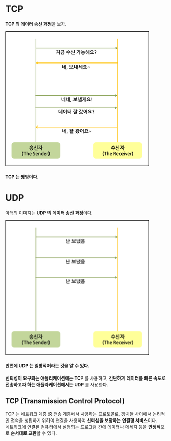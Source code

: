# TCP

<b>TCP 의 데이터 송신 과정</b>을 보자.

<img src="Image/../../Image/2018-02-04-network-tcp-udp-tcpip-2.png" style="width : 450px">

#### TCP 는 쌍방이다.    

# UDP

아래의 이미지는 <b>UDP 의 데이터 송신 과정</b>이다.

<img src="Image/../../Image/2018-02-04-network-tcp-udp-tcpip-3.png" style="width : 450px">

#### 반면에 UDP 는 일방적이라는 것을 알 수 있다.

<b>신뢰성이 요구되는 애플리케이션에는 TC</b>P 를 사용하고, <b>간단하게 데이터를 빠른 속도로 전송하고자 하는 애플리케이션에서는 UDP</b> 를 사용한다.


## TCP (Transmission Control Protocol)
TCP 는 네트워크 계층 중 전송 계층에서 사용하는 프로토콜로, 장치들 사이에서 논리적인 접속을 성립하기 위하여 연결을 사용하여 <b>신뢰성을 보장하는 연결형 서비스</b>이다.   
네트워크에 연결된 컴퓨터에서 실행되는 프로그램 간에 데이터나 메세지 등을 <b>안정적</b>으로 <b>순서대로 교환</b>할 수 있다.
